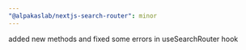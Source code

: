 ```yaml
---
"@alpakaslab/nextjs-search-router": minor
---
```


added new methods and fixed some errors in useSearchRouter hook
